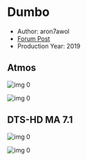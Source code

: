 # Dumbo

* Author: aron7awol
* [Forum Post](https://www.avsforum.com/threads/bass-eq-for-filtered-movies.2995212/post-58189398)
* Production Year: 2019

## Atmos

![img 0](https://i.imgur.com/hjs3eZ9.jpg)

![img 0](https://i.imgur.com/OcCgJqN.png)

## DTS-HD MA 7.1

![img 0](https://i.imgur.com/NZFdMIR.jpg)

![img 0](https://i.imgur.com/M2YzmEv.png)

